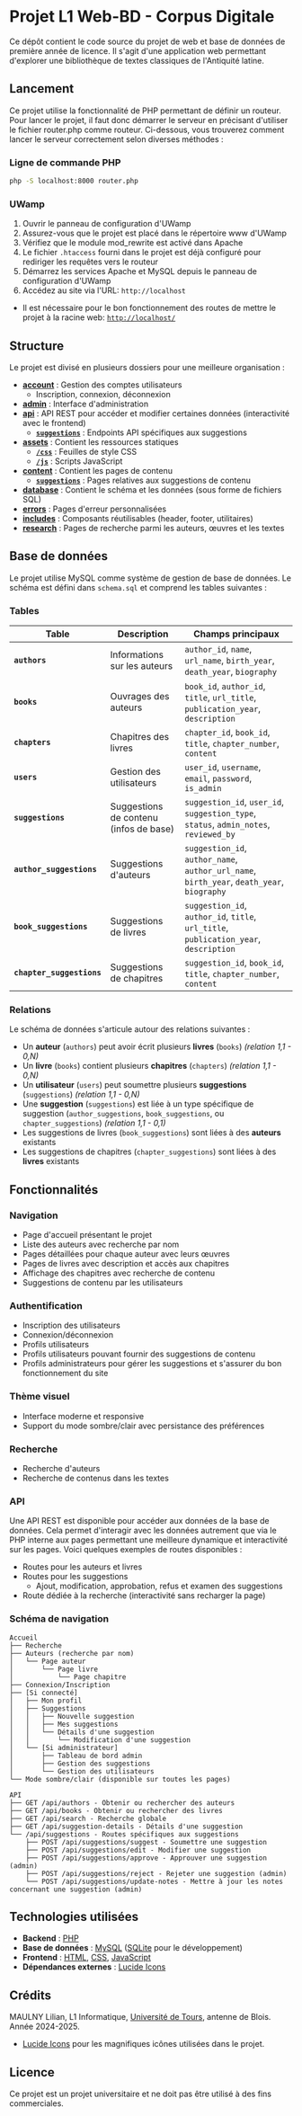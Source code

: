 # Projet L1 Web-BD - Corpus Digitale

Ce dépôt contient le code source du projet de web et base de données de première année de licence. Il s'agit d'une application web permettant d'explorer une bibliothèque de textes classiques de l'Antiquité latine.

## Lancement

Ce projet utilise la fonctionnalité de PHP permettant de définir un routeur.
Pour lancer le projet, il faut donc démarrer le serveur en précisant d'utiliser le fichier router.php comme routeur. Ci-dessous, vous trouverez comment lancer le serveur correctement selon diverses méthodes :

### Ligne de commande PHP

```bash
php -S localhost:8000 router.php
```

### UWamp

1. Ouvrir le panneau de configuration d'UWamp
2. Assurez-vous que le projet est placé dans le répertoire www d'UWamp
3. Vérifiez que le module mod_rewrite est activé dans Apache
4. Le fichier `.htaccess` fourni dans le projet est déjà configuré pour rediriger les requêtes vers le routeur
5. Démarrez les services Apache et MySQL depuis le panneau de configuration d'UWamp
6. Accédez au site via l'URL: `http://localhost`
  - Il est nécessaire pour le bon fonctionnement des routes de mettre le projet à la racine web: [`http://localhost/`](http://localhost/)

## Structure

Le projet est divisé en plusieurs dossiers pour une meilleure organisation :

- **[account](/account/)** : Gestion des comptes utilisateurs
  - Inscription, connexion, déconnexion
- **[admin](/admin/)** : Interface d'administration
- **[api](/api/)** : API REST pour accéder et modifier certaines données (interactivité avec le frontend)
  -  **[`suggestions`](/api/suggestions/)** : Endpoints API spécifiques aux suggestions
- **[assets](/assets/)** : Contient les ressources statiques
  - **[`/css`](/assets/css/)** : Feuilles de style CSS
  - **[`/js`](/assets/js/)** : Scripts JavaScript
- **[content](/content/)** : Contient les pages de contenu
  - **[`suggestions`](/content/suggestions/)** : Pages relatives aux suggestions de contenu
- **[database](/database/)** : Contient le schéma et les données (sous forme de fichiers SQL)
- **[errors](/errors/)** : Pages d'erreur personnalisées
- **[includes](/includes/)** : Composants réutilisables (header, footer, utilitaires)
- **[research](/research/)** : Pages de recherche parmi les auteurs, œuvres et les textes 

## Base de données

Le projet utilise MySQL comme système de gestion de base de données. Le schéma est défini dans `schema.sql` et comprend les tables suivantes :

### Tables

| Table                     | Description                            | Champs principaux                                                                          |
|---------------------------|----------------------------------------|--------------------------------------------------------------------------------------------|
| **`authors`**             | Informations sur les auteurs           | `author_id`, `name`, `url_name`, `birth_year`, `death_year`, `biography`                   |
| **`books`**               | Ouvrages des auteurs                   | `book_id`, `author_id`, `title`, `url_title`, `publication_year`, `description`            |
| **`chapters`**            | Chapitres des livres                   | `chapter_id`, `book_id`, `title`, `chapter_number`, `content`                              |
| **`users`**               | Gestion des utilisateurs               | `user_id`, `username`, `email`, `password`, `is_admin`                                     |
| **`suggestions`**         | Suggestions de contenu (infos de base) | `suggestion_id`, `user_id`, `suggestion_type`, `status`, `admin_notes`, `reviewed_by`      |
| **`author_suggestions`**  | Suggestions d'auteurs                  | `suggestion_id`, `author_name`, `author_url_name`, `birth_year`, `death_year`, `biography` |
| **`book_suggestions`**    | Suggestions de livres                  | `suggestion_id`, `author_id`, `title`, `url_title`, `publication_year`, `description`      |
| **`chapter_suggestions`** | Suggestions de chapitres               | `suggestion_id`, `book_id`, `title`, `chapter_number`, `content`                           |

### Relations

Le schéma de données s'articule autour des relations suivantes :

- Un **auteur** (`authors`) peut avoir écrit plusieurs **livres** (`books`) *(relation 1,1 - 0,N)*
- Un **livre** (`books`) contient plusieurs **chapitres** (`chapters`) *(relation 1,1 - 0,N)*
- Un **utilisateur** (`users`) peut soumettre plusieurs **suggestions** (`suggestions`) *(relation 1,1 - 0,N)*
- Une **suggestion** (`suggestions`) est liée à un type spécifique de suggestion (`author_suggestions`, `book_suggestions`, ou `chapter_suggestions`) *(relation 1,1 - 0,1)*
- Les suggestions de livres (`book_suggestions`) sont liées à des **auteurs** existants
- Les suggestions de chapitres (`chapter_suggestions`) sont liées à des **livres** existants

## Fonctionnalités

### Navigation
- Page d'accueil présentant le projet
- Liste des auteurs avec recherche par nom
- Pages détaillées pour chaque auteur avec leurs œuvres
- Pages de livres avec description et accès aux chapitres
- Affichage des chapitres avec recherche de contenu
- Suggestions de contenu par les utilisateurs

### Authentification
- Inscription des utilisateurs
- Connexion/déconnexion
- Profils utilisateurs
 - Profils utilisateurs pouvant fournir des suggestions de contenu
 - Profils administrateurs pour gérer les suggestions et s'assurer du bon fonctionnement du site

### Thème visuel
- Interface moderne et responsive
- Support du mode sombre/clair avec persistance des préférences

### Recherche
- Recherche d'auteurs
- Recherche de contenus dans les textes

### API
Une API REST est disponible pour accéder aux données de la base de données. Cela permet d'interagir avec les données autrement que via le PHP interne aux pages
permettant une meilleure dynamique et interactivité sur les pages. Voici quelques exemples de routes disponibles :
- Routes pour les auteurs et livres
- Routes pour les suggestions
  - Ajout, modification, approbation, refus et examen des suggestions
- Route dédiée à la recherche (interactivité sans recharger la page)

### Schéma de navigation

```
Accueil
├── Recherche
├── Auteurs (recherche par nom)
│   └── Page auteur
│       └── Page livre
│           └── Page chapitre
├── Connexion/Inscription
├── [Si connecté]
│   ├── Mon profil
│   ├── Suggestions
│   │   ├── Nouvelle suggestion
│   │   ├── Mes suggestions
│   │   └── Détails d'une suggestion
│   │       └── Modification d'une suggestion
│   └── [Si administrateur]
│       ├── Tableau de bord admin
│       ├── Gestion des suggestions
│       └── Gestion des utilisateurs
└── Mode sombre/clair (disponible sur toutes les pages)

API
├── GET /api/authors - Obtenir ou rechercher des auteurs
├── GET /api/books - Obtenir ou rechercher des livres 
├── GET /api/search - Recherche globale
├── GET /api/suggestion-details - Détails d'une suggestion
└── /api/suggestions - Routes spécifiques aux suggestions
    ├── POST /api/suggestions/suggest - Soumettre une suggestion
    ├── POST /api/suggestions/edit - Modifier une suggestion
    ├── POST /api/suggestions/approve - Approuver une suggestion (admin)
    ├── POST /api/suggestions/reject - Rejeter une suggestion (admin)
    └── POST /api/suggestions/update-notes - Mettre à jour les notes concernant une suggestion (admin)
```
## Technologies utilisées

- **Backend** : [PHP](https://www.php.net/)
- **Base de données** : [MySQL](https://www.mysql.com/) ([SQLite](https://www.sqlite.org/) pour le développement)
- **Frontend** : [HTML](https://developer.mozilla.org/fr/docs/Web/HTML), [CSS](https://developer.mozilla.org/fr/docs/Web/CSS), [JavaScript](https://developer.mozilla.org/fr/docs/Web/JavaScript)
- **Dépendances externes** : [Lucide Icons](https://lucide-icons.web.app/)

## Crédits

MAULNY Lilian, L1 Informatique, [Université de Tours](https://univ-tours.fr), antenne de Blois. Année 2024-2025.
- [Lucide Icons](https://lucide-icons.web.app/) pour les magnifiques icônes utilisées dans le projet.
## Licence

Ce projet est un projet universitaire et ne doit pas être utilisé à des fins commerciales.
